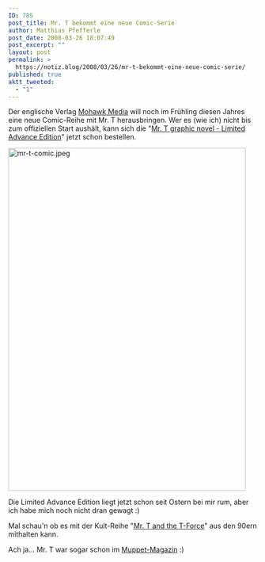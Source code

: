 ```yaml
---
ID: 785
post_title: Mr. T bekommt eine neue Comic-Serie
author: Matthias Pfefferle
post_date: 2008-03-26 18:07:49
post_excerpt: ""
layout: post
permalink: >
  https://notiz.blog/2008/03/26/mr-t-bekommt-eine-neue-comic-serie/
published: true
aktt_tweeted:
  - "1"
---
```

Der englische Verlag <a href="http://www.mohawkmedia.co.uk/">Mohawk Media</a> will noch im Frühling diesen Jahres eine neue Comic-Reihe mit Mr. T herausbringen. Wer es (wie ich) nicht bis zum offiziellen Start aushält, kann sich die "<a href="http://mohawkmedia.co.uk/store/graphic-novel-p-1.html">Mr. T graphic novel - Limited Advance Edition</a>" jetzt schon bestellen.

<img class="aligncenter" src="http://notiz.blog/wp-content/uploads/2008/03/mr-t-comic.jpeg" alt="mr-t-comic.jpeg" border="0" width="480" height="692" />

Die Limited Advance Edition liegt jetzt schon seit Ostern bei mir rum, aber ich habe mich noch nicht dran gewagt :)

Mal schau'n ob es mit der Kult-Reihe "<a href="http://goodcomics.comicbookresources.com/2006/08/22/comic-blogs-should-be-good-ye-olde-comick-booke-blogge">Mr. T and the T-Force</a>" aus den 90ern mithalten kann.

Ach ja... Mr. T war sogar schon im <a href="http://www.nerdcore.de/wp/2008/03/25/muppet-magazine-featuring-mrt/">Muppet-Magazin</a> :)